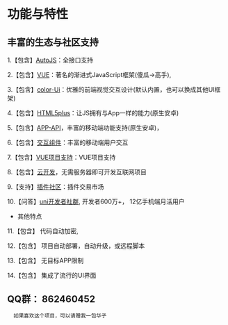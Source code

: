 # 功能与特性
##  丰富的生态与社区支持

1.【包含】[AutoJS](#)：全接口支持 

2.【包含】[VUE](https://cn.vuejs.org/)：著名的渐进式JavaScript框架(傻瓜->高手),

3.【包含】[color-Ui](http://demo.color-ui.com/)：优雅的前端视觉交互设计(默认内置，也可以换成其他UI框架)

4.【包含】[HTML5plus](http://www.html5plus.org/doc/)：让JS拥有与App一样的能力(原生安卓)

5.【包含】[APP-API](https://uniapp.dcloud.io/api/#api-%E5%88%97%E8%A1%A8)，丰富的移动端功能支持(原生安卓)，

6.【包含】[交互组件](https://uniapp.dcloud.io/component/README)：丰富的移动端用户交互

7.【包含】[VUE项目支持](https://uniapp.dcloud.io/collocation/App)：VUE项目支持

8.【包含】[云开发](https://uniapp.dcloud.io/uniCloud/README)，无需服务器即可开发互联网项目

9.【支持】[插件社区](https://ext.dcloud.net.cn/)：插件交易市场

10.【问答】[uni开发者社群](https://dcloud.io/), 开发者600万+， 12亿手机端月活用户

 
* 其他特点

11.【包含】 代码自动加密,

12.【包含】 项目自动部署，自动升级，或远程脚本

13.【包含】 无目标APP限制

14.【包含】  集成了流行的UI界面

 
## QQ群：  862460452
 
```js
  如果喜欢这个项目，可以请赠我一包华子 
```